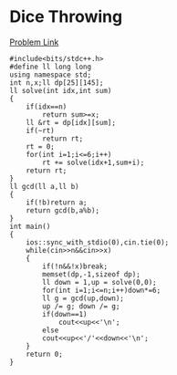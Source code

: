 # Dice Throwing

[Problem Link](https://vjudge.net/problem/UVA-10759?fbclid=IwAR1pRMAWC90nkOaFpJn5-DfvjPsMEpubs71VJqmdKak8Xo27NzK3xyB3tLU)


```
#include<bits/stdc++.h>
#define ll long long
using namespace std;
int n,x;ll dp[25][145];
ll solve(int idx,int sum)
{
    if(idx==n)
        return sum>=x;
    ll &rt = dp[idx][sum];
    if(~rt)
        return rt;
    rt = 0;
    for(int i=1;i<=6;i++)
        rt += solve(idx+1,sum+i);
    return rt;
}
ll gcd(ll a,ll b)
{
    if(!b)return a;
    return gcd(b,a%b);
}
int main()
{
    ios::sync_with_stdio(0),cin.tie(0);
    while(cin>>n&&cin>>x)
    {
        if(!n&&!x)break;
        memset(dp,-1,sizeof dp);
        ll down = 1,up = solve(0,0);
        for(int i=1;i<=n;i++)down*=6;
        ll g = gcd(up,down);
        up /= g; down /= g;
        if(down==1)
            cout<<up<<'\n';
        else
        cout<<up<<'/'<<down<<'\n';
    }
    return 0;
}

```
